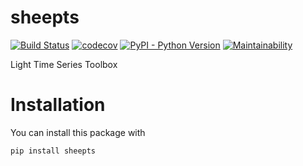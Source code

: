 # sheepts

[![Build Status](https://travis-ci.org/aliciawyy/sheep.svg?branch=master)](https://travis-ci.org/aliciawyy/sheep)
[![codecov](https://codecov.io/gh/aliciawyy/sheep/branch/master/graph/badge.svg)](https://codecov.io/gh/aliciawyy/sheep)
[![PyPI - Python Version](https://img.shields.io/pypi/pyversions/sheepts.svg)](https://pypi.org/project/sheepts/)
[![Maintainability](https://api.codeclimate.com/v1/badges/3e64e254c33eee6cb21b/maintainability)](https://codeclimate.com/github/aliciawyy/sheep/maintainability)

Light Time Series Toolbox

# Installation

You can install this package with

```
pip install sheepts
```
